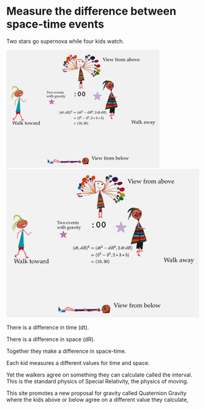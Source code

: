 # Measure the difference between space-time events

Two stars go supernova while four kids watch.

<a id="single_1" href="../../../images/Gravity/Measurement-101/measure_900.gif" title="Four ways to see two events">
    <img class='visible-xs' src="../../../images/Gravity/Measurement-101/measure_400.gif" alt="" />
    <img class='hidden-xs' src="../../../images/Gravity/Measurement-101/measure_600.gif" alt="" /></a>  

There is a difference in time (dt).

There is a difference in space (dR).

Together they make a difference in space-time.

Each kid measures a different values for time and space.

Yet the walkers agree on something they can calculate called the interval.
This is the standard physics of Special Relativity, the physics of moving.

This site promotes a new proposal for gravity called Quaternion Gravity where
the kids above or below agree on a different value they calculate, 
